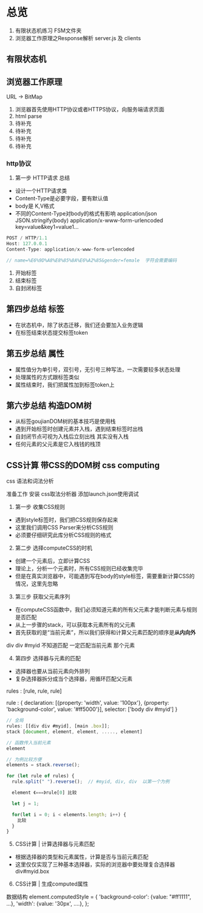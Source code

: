 # 总览

1. 有限状态机练习 FSM文件夹
2. 浏览器工作原理之Response解析 server.js 及 clients


## 有限状态机


## 浏览器工作原理
URL -> BitMap

1. 浏览器首先使用HTTP协议或者HTTPS协议，向服务端请求页面
2. html parse
3. 待补充
4. 待补充
5. 待补充
6. 待补充

### http协议

1. 第一步 HTTP请求 总结
- 设计一个HTTP请求类
- Content-Type是必要字段，要有默认值
- body是 K,V格式
- 不同的Content-Type对body的格式有影响
application/json   JSON.stringify(body)
application/x-www-form-urlencoded    key=value&key1=value1...

```javascript
POST / HTTP/1.1
Host: 127.0.0.1
Content-Type: application/x-www-form-urlencoded

// name=%E6%9D%A8%E8%85%8A%E6%A2%85&gender=female  字符会需要编码
```

1. 开始标签
2. 结束标签
3. 自封闭标签


## 第四步总结 标签
- 在状态机中，除了状态迁移，我们还会要加入业务逻辑
- 在标签结束状态提交标签token


## 第五步总结 属性
- 属性值分为单引号，双引号，无引号三种写法，一次需要较多状态处理
- 处理属性的方式跟标签类似
- 属性结束时，我们把属性加到标签token上

## 第六步总结 构造DOM树
- 从标签goujianDOM树的基本技巧是使用栈
- 遇到开始标签时创建元素并入栈，遇到结束标签时出栈
- 自封闭节点可视为入栈后立刻出栈   其实没有入栈
- 任何元素的父元素是它入栈钱的栈顶


## CSS计算 带CSS的DOM树  css computing

css 语法和词法分析

准备工作 安装 css取法分析器 添加launch.json使用调试

1. 第一步 收集CSS规则
- 遇到style标签时，我们把CSS规则保存起来
- 这里我们调用CSS Parser来分析CSS规则
- 必须要仔细研究此库分析CSS规则的格式

2. 第二步 选择computeCSS的时机
- 创建一个元素后，立即计算CSS
- 理论上，分析一个元素时，所有CSS规则已经收集完毕
- 但是在真实浏览器中，可能遇到写在body的style标签，需要重新计算CSS的情况，这里先忽略

3. 第三步 获取父元素序列
- 在computeCSS函数中，我们必须知道元素的所有父元素才能判断元素与规则是否匹配
- 从上一步骤的stack，可以获取本元素所有的父元素
- 首先获取的是“当前元素”，所以我们获得和计算父元素匹配的顺序是**从内向外**

div div    #myid
不知道匹配      一定匹配当前元素
那个元素

4. 第四步 选择器与元素的匹配
- 选择器也要从当前元素向外排列
- 复杂选择器拆分成当个选择器，用循环匹配父元素

rules :  [rule, rule, rule]

rule : {
  declaration: [{property: 'width', value: '100px'}, {property: 'background-color', value: '#ff5000'}],
  selector: ['body div #myid']
}


```javascript
// 全局
rules: [[div div #myid], [main .box]];
stack [document, element, element, ....., element]

// 函数传入当前元素 
element

// 为例比较方便
elements = stack.reverse();

for (let rule of rules) {
  rule.split(" ").reverse();  // #myid, div, div  以第一个为例

  element 《===》rule[0] 比较

  let j = 1;

  for(let i = 0; i < elements.length; i++) {
    比较
  }
} 
```


5. CSS计算 | 计算选择器与元素匹配
- 根据选择器的类型和元素属性，计算是否与当前元素匹配
- 这里仅仅实现了三种基本选择器，实际的浏览器中要处理复合选择器
div#myid.box


6. CSS计算 | 生成computed属性

数据结构
element.computedStyle = {
  'background-color': {value: "#ff1111", ...},
  'width': {value: '30px', ....},
};


